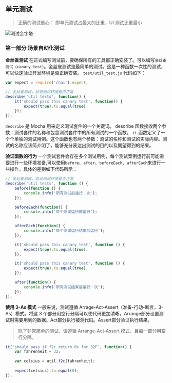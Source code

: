 ## 单元测试
> 正确的测试重心：
即单元测试占最大的比重，UI 测试比重最小

![测试金字塔](leanote://file/getImage?fileId=5cdd65a2ab6441551700734f)

### 第一部分 场景自动化测试
**金丝雀测试**
在正式编写测试前，要确保所有的工具都正确安装了。可以编写`金丝雀测试（canary test）`。金丝雀测试是最简单的测试。这是一种函数一次性的测试，可以快速验证开发环境是否正确安装。
`test/util_test.js` 代码如下：
```javascript
var expect = require('chai').expect;

// 金丝雀测试，验证测试环境是否正常
describe('util tests', function() {
    it('should pass this canary test', function() {
        expect(true).to.equal(true);
    });
});
```

`describe` 是 Mocha 用来定义测试套件的一个关键词。 describe 函数接收两个参数：测试套件的名称和包含测试套件中的所有测试的一个函数。
`it` 函数定义了一个个单独的测试用例。这个函数也有两个参数：测试的名称和测试的实际内容。测试的名称应该简介明了，能够充分表达出测试的目的以及期望得到的结果。


**验证函数的行为**
一个测试套件会存在多个测试用例，每个测试案例运行前可能需要进行一些环境准备,可以使用`before`、`after`、`beforeEach`、`afterEach`来进行一些操作，具体的差别如下代码所示：

```javascript
// 金丝雀测试，验证测试环境是否正常
describe('util tests', function () {
	before(function () {
		console.info('所有测试前运行一次');
	});

	beforeEach(function() {
		console.info('每个测试运行前运行');
	});

	afterEach(function() {
		console.info('每个测试运行结束后运行');
	});

	it('should pass this canary test', function () {
		expect(true).to.equal(true);
	});

	it('should pass this canary test', function () {
		expect(true).to.equal(true);
	});

	after(function() {
		console.info('所有测试结束后运行一次');
	});
});
```

**使用 3-As 模式**
一般来说，测试遵循 Arrage-Act-Assert（准备-行动-断言，3-As）模式。将这 3 个部分用空行分隔可以使代码更加清晰。Arrange部分设置测试时需要用到的数据。Act部分执行被测代码。Assert部分验证执行结果。
> 除了非常简单的测试，请遵循 Arrange-Act-Assert 模式，且每一部分用空行分隔。 

```javascript
it('should pass if f2c return 0c for 32F', function() {
    var fahrenheit = 32;
    
    var celsius = util.f2c(fahrenheit);
    
    expect(celsius).to.equal(0);
});
```